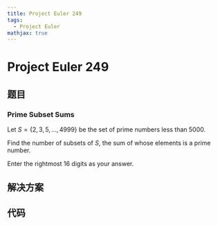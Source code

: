 ```yaml
---
title: Project Euler 249
tags:
  - Project Euler
mathjax: true
---
```

<escape><!-- more --></escape>
    


# Project Euler 249
## 题目
### Prime Subset Sums

Let $S = \{2, 3, 5, \dots, 4999\}$ be the set of prime numbers less than $5000$.

Find the number of subsets of $S$, the sum of whose elements is a prime number.

Enter the rightmost $16$ digits as your answer.


## 解决方案


## 代码


